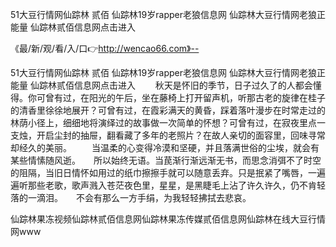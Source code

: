 51大豆行情网仙踪林 贰佰
仙踪林19岁rapper老狼信息网
仙踪林大豆行情网老狼正能量
仙踪林贰佰信息网点击进入


《最/新/观/看/入/口👉http://wencao66.com》--

51大豆行情网仙踪林 贰佰
仙踪林19岁rapper老狼信息网
仙踪林大豆行情网老狼正能量
仙踪林贰佰信息网点击进入
　　秋天是怀旧的季节，日子过久了的人都会懂得。你可曾有过，在阳光的午后，坐在藤椅上打开留声机，听那古老的旋律在桂子的清香里徐徐地展开？可曾有过，在霞彩满天的黄昏，踩着落叶漫步在时常走过的林荫小径上，细细地将演绎过的故事做一次简单的怀想？可曾有过，在寂夜里点一支烛，开启尘封的抽屉，翻看藏了多年的老照片？在故人亲切的面容里，回味寻常却经久的美丽。
　　当温柔的心变得冷漠和坚硬，并且落满世俗的尘埃，就会有某些情愫随风逝。　　所以始终无语。当苠渐行渐远渐无书，而思念消弭不了时空的阻隔，当旧日情怀如用过的纸巾擦擦手就可以随意丢弃。只是抿紧了嘴唇，一遍遍听那些老歌，歌声溅入苍茫夜色里，星星，是黑睫毛上沾了许久许久，仍不肯轻落的一滴泪。　　不会有那么一方手绢，为我轻轻拂拭去悲哀。





仙踪林果冻视频仙踪林贰佰信息网仙踪林果冻传媒贰佰信息网仙踪林在线大豆行情网www
